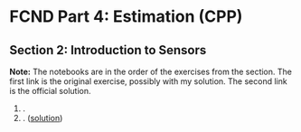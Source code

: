 # FCND Part 4: Estimation (CPP)

## Section 2: Introduction to Sensors

**Note:** The notebooks are in the order of the exercises from the section. The first link is the original exercise, possibly with my solution. The second link is the official solution.


1. []().
2. [](). ([solution]())
